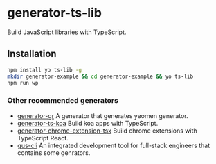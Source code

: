 # generator-ts-lib
Build JavaScript libraries with TypeScript.


## Installation
```bash
npm install yo ts-lib -g
mkdir generator-example && cd generator-example && yo ts-lib
npm run wp
```

### Other recommended generators
- [generator-gr](https://github.com/ephoton/generator-gr) A generator that generates yeomen generator.
- [generator-ts-koa](https://github.com/ephoton/generator-ts-koa) Build koa apps with TypeScript.
- [generator-chrome-extension-tsx](https://github.com/ephoton/generator-chrome-extension-tsx) Build chrome extensions with TypeScript React.
- [gus-cli](https://github.com/ephoton/gus-cli) An integrated development tool for full-stack engineers that contains some genrators.
